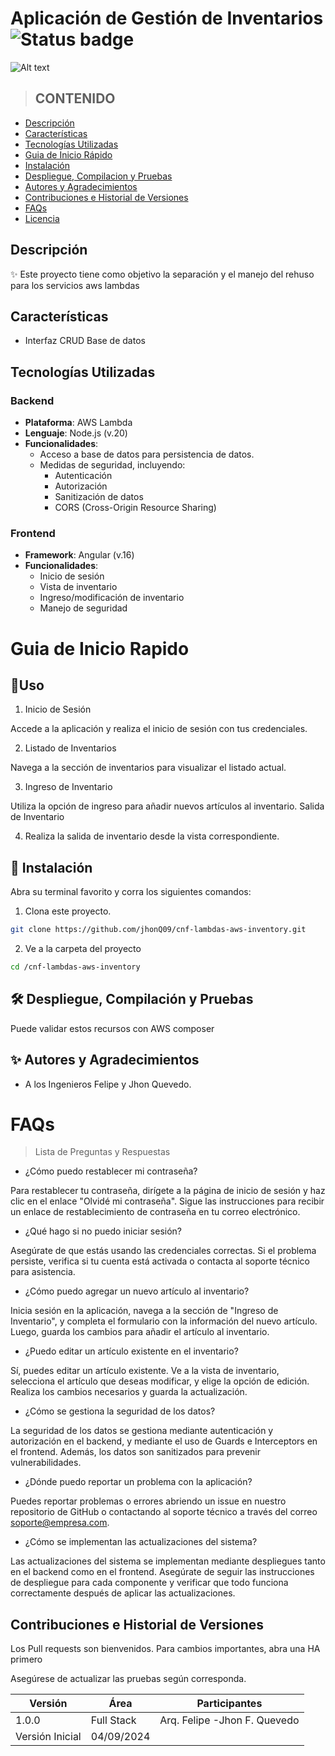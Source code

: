 # Aplicación de Gestión de Inventarios ![Status badge](https://img.shields.io/badge/status-in%20progress-yellow)


![Alt text](https://github.com/jhonQ09/cnf-lambdas-aws-inventory/blob/trunk/arquitectura.png?raw=true)

> ## CONTENIDO
* [Descripción](https://github.com/jhonQ09/cnf-lambdas-aws-inventory.git)
* [Características](https://github.com/jhonQ09/cnf-lambdas-aws-inventory.git)
* [Tecnologías Utilizadas](https://github.com/jhonQ09/cnf-lambdas-aws-inventory.git)
* [Guia de Inicio Rápido](https://github.com/jhonQ09/cnf-lambdas-aws-inventory.git)
* [Instalación](https://github.com/jhonQ09/cnf-lambdas-aws-inventory.git)
* [Despliegue, Compilacion y Pruebas](https://github.com/jhonQ09/cnf-lambdas-aws-inventory.git)
* [Autores y Agradecimientos](https://github.com/jhonQ09/cnf-lambdas-aws-inventory.git)
* [Contribuciones e Historial de Versiones](https://github.com/jhonQ09/cnf-lambdas-aws-inventory.git)
* [FAQs](https://github.com/jhonQ09/cnf-lambdas-aws-inventory.git)
* [Licencia](https://github.com/jhonQ09/cnf-lambdas-aws-inventory.git)


## Descripción
✨ Este proyecto tiene como objetivo la separación y el manejo del rehuso para los servicios aws lambdas

## Características

- Interfaz CRUD Base de datos

## Tecnologías Utilizadas

### Backend

- **Plataforma**: AWS Lambda
- **Lenguaje**: Node.js (v.20)
- **Funcionalidades**:
  - Acceso a base de datos para persistencia de datos.
  - Medidas de seguridad, incluyendo:
    - Autenticación
    - Autorización
    - Sanitización de datos
    - CORS (Cross-Origin Resource Sharing)

### Frontend

- **Framework**: Angular (v.16)
- **Funcionalidades**:
  - Inicio de sesión
  - Vista de inventario
  - Ingreso/modificación de inventario
  - Manejo de seguridad

#  Guia de Inicio Rapido
## 🚀Uso
1. Inicio de Sesión

Accede a la aplicación y realiza el inicio de sesión con tus credenciales.

2. Listado de Inventarios

Navega a la sección de inventarios para visualizar el listado actual.

3. Ingreso de Inventario

Utiliza la opción de ingreso para añadir nuevos artículos al inventario.
Salida de Inventario

4. Realiza la salida de inventario desde la vista correspondiente.

## 🚀 Instalación


Abra su terminal favorito y corra los siguientes comandos:

1. Clona este proyecto.
```sh
git clone https://github.com/jhonQ09/cnf-lambdas-aws-inventory.git
```

2. Ve a la carpeta del proyecto
```sh
cd /cnf-lambdas-aws-inventory
```
## 🛠 Despliegue, Compilación y Pruebas

Puede validar estos recursos con AWS composer

## ✨ Autores y Agradecimientos
* A los Ingenieros Felipe y Jhon Quevedo.

# FAQs
> Lista de Preguntas y Respuestas
+ ¿Cómo puedo restablecer mi contraseña?

Para restablecer tu contraseña, dirígete a la página de inicio de sesión y haz clic en el enlace "Olvidé mi contraseña". Sigue las instrucciones para recibir un enlace de restablecimiento de contraseña en tu correo electrónico.

+ ¿Qué hago si no puedo iniciar sesión?

Asegúrate de que estás usando las credenciales correctas. Si el problema persiste, verifica si tu cuenta está activada o contacta al soporte técnico para asistencia.

+ ¿Cómo puedo agregar un nuevo artículo al inventario?

Inicia sesión en la aplicación, navega a la sección de "Ingreso de Inventario", y completa el formulario con la información del nuevo artículo. Luego, guarda los cambios para añadir el artículo al inventario.

+ ¿Puedo editar un artículo existente en el inventario?

Sí, puedes editar un artículo existente. Ve a la vista de inventario, selecciona el artículo que deseas modificar, y elige la opción de edición. Realiza los cambios necesarios y guarda la actualización.

+ ¿Cómo se gestiona la seguridad de los datos?

La seguridad de los datos se gestiona mediante autenticación y autorización en el backend, y mediante el uso de Guards e Interceptors en el frontend. Además, los datos son sanitizados para prevenir vulnerabilidades.

+ ¿Dónde puedo reportar un problema con la aplicación?

Puedes reportar problemas o errores abriendo un issue en nuestro repositorio de GitHub o contactando al soporte técnico a través del correo soporte@empresa.com.

+ ¿Cómo se implementan las actualizaciones del sistema?

Las actualizaciones del sistema se implementan mediante despliegues tanto en el backend como en el frontend. Asegúrate de seguir las instrucciones de despliegue para cada componente y verificar que todo funciona correctamente después de aplicar las actualizaciones.

## Contribuciones e Historial de Versiones

Los Pull requests son bienvenidos. Para cambios importantes, abra una HA primero

Asegúrese de actualizar las pruebas según corresponda.


|Versión|Área|Participantes|
|-----------------|--------------|-------------------------------------------|
|1.0.0 |Full Stack| Arq. Felipe -Jhon F. Quevedo|
|Versión Inicial|04/09/2024|